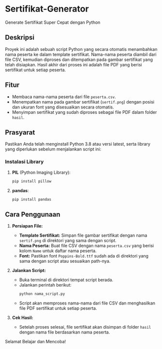 # Sertifikat-Generator
Generate Sertifikat Super Cepat dengan Python 

## Deskripsi
Proyek ini adalah sebuah script Python yang secara otomatis menambahkan nama peserta ke dalam template sertifikat. Nama-nama peserta diambil dari file CSV, kemudian diproses dan ditempatkan pada gambar sertifikat yang telah disiapkan. Hasil akhir dari proses ini adalah file PDF yang berisi sertifikat untuk setiap peserta.

## Fitur
- Membaca nama-nama peserta dari file `peserta.csv`.
- Menempatkan nama pada gambar sertifikat (`sertif.png`) dengan posisi dan ukuran font yang disesuaikan secara otomatis.
- Menyimpan sertifikat yang sudah diproses sebagai file PDF dalam folder `hasil`.

## Prasyarat
Pastikan Anda telah menginstall Python 3.8 atau versi latest, serta library yang diperlukan sebelum menjalankan script ini:

### Instalasi Library
1. **PIL** (Python Imaging Library):
    ```bash
    pip install pillow
    ```
2. **pandas**:
    ```bash
    pip install pandas
    ```

## Cara Penggunaan
1. **Persiapan File:**
    - **Template Sertifikat:** Simpan file gambar sertifikat dengan nama `sertif.png` di direktori yang sama dengan script.
    - **Nama Peserta:** Buat file CSV dengan nama `peserta.csv` yang berisi kolom `Name` untuk daftar nama peserta.
    - **Font:** Pastikan font `Poppins-Bold.ttf` sudah ada di direktori yang sama dengan script atau sesuaikan path-nya.

2. **Jalankan Script:**
    - Buka terminal di direktori tempat script berada.
    - Jalankan perintah berikut:
      ```bash
      python nama_script.py
      ```
    - Script akan memproses nama-nama dari file CSV dan menghasilkan file PDF sertifikat untuk setiap peserta.

3. **Cek Hasil:**
    - Setelah proses selesai, file sertifikat akan disimpan di folder `hasil` dengan nama file berdasarkan nama peserta.

Selamat Belajar dan Mencoba!
